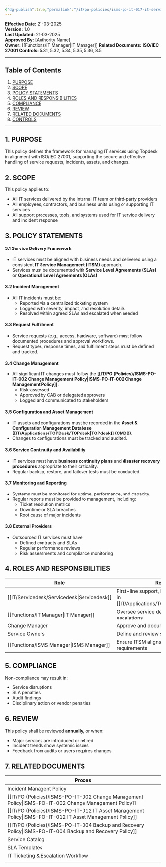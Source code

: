 ```yaml
---
{"dg-publish":true,"permalink":"/it/po-policies/isms-po-it-017-it-service-managent-policy/","tags":["policy"],"noteIcon":"lightbulb"}
---
```


**Effective Date:** 21-03-2025  
**Version:** 1.0  
**Last Updated:** 21-03-2025  
**Approved By:** [Authority Name]  
**Owner:** [[Functions/IT Manager\|IT Manager]]
**Related Documents:**
**ISO/IEC 27001 Controls:** 5.31, 5.32, 5.34, 5.35, 5.36, 8.5

---
## **Table of Contents**  
1. [PURPOSE](#purpose)  
2. [SCOPE](#scope)  
3. [POLICY STATEMENTS](#policy-statement)  
4. [ROLES AND RESPONSIBILITIES](#roles-and-responsibilities)  
5. [COMPLIANCE](#dmarc)  
6. [REVIEW](#responsibilities)  
7. [RELATED DOCUMENTS](#compliance)  
8. [CONTROLS](#registrations)  

---
## **1. PURPOSE**  
This policy defines the framework for managing IT services using Topdesk in alignment with ISO/IEC 27001, supporting the secure and effective handling of service requests, incidents, assets, and changes.
## **2. SCOPE**
This policy applies to:
- All IT services delivered by the internal IT team or third-party providers
- All employees, contractors, and business units using or supporting IT services
- All support processes, tools, and systems used for IT service delivery and incident response
## **3. POLICY STATEMENTS** 
#### 3.1 Service Delivery Framework
- IT services must be aligned with business needs and delivered using a consistent **IT Service Management (ITSM)** approach.
- Services must be documented with **Service Level Agreements (SLAs)** or **Operational Level Agreements (OLAs)**
#### 3.2 Incident Management
- All IT incidents must be:
    - Reported via a centralized ticketing system 
    - Logged with severity, impact, and resolution details
    - Resolved within agreed SLAs and escalated when needed

#### 3.3 Request Fulfillment
- Service requests (e.g., access, hardware, software) must follow documented procedures and approval workflows.
- Request types, response times, and fulfillment steps must be defined and tracked.
#### 3.4 Change Management
- All significant IT changes must follow the **[[IT/PO (Policies)/ISMS-PO-IT-002 Change Management Policy\|ISMS-PO-IT-002 Change Management Policy]]**:
    - Risk-assessed
    - Approved by CAB or delegated approvers
    - Logged and communicated to stakeholders

#### 3.5 Configuration and Asset Management
- IT assets and configurations must be recorded in the **Asset & Configuration Management Database [[IT/Applications/TOPDesk/TOPdesk\|TOPdesk]] (CMDB)**.
- Changes to configurations must be tracked and audited.
#### 3.6 Service Continuity and Availability
- IT services must have **business continuity plans** and **disaster recovery procedures** appropriate to their criticality.
- Regular backup, restore, and failover tests must be conducted.

#### 3.7 Monitoring and Reporting
- Systems must be monitored for uptime, performance, and capacity.
- Regular reports must be provided to management, including:
    - Ticket resolution metrics
    - Downtime or SLA breaches
    - Root cause of major incidents
#### 3.8 External Providers
- Outsourced IT services must have:
    - Defined contracts and SLAs
    - Regular performance reviews
    - Risk assessments and compliance monitoring
## **4. ROLES AND RESPONSIBILITIES**

| **Role**         | **Responsibility**                                                  |
| ---------------- | ------------------------------------------------------------------- |
| [[IT/Servicedesk/Servicedesk\|Servicedesk]]  | First-line support, incident logging, ticket triage in  [[IT/Applications/TOPDesk/TOPdesk\|TOPdesk]] |
| [[Functions/IT Manager\|IT Manager]]   | Oversee service delivery, reporting, and escalations                |
| Change Manager   | Approve and document changes                                        |
| Service Owners   | Define and review service KPIs, SLAs                                |
| [[Functions/ISMS Manager\|ISMS Manager]] | Ensure ITSM aligns with ISMS and security requirements              |
## **5. COMPLIANCE**  
Non-compliance may result in:
- Service disruptions
- SLA penalties
- Audit findings
- Disciplinary action or vendor penalties
## **6. REVIEW**  
This policy shall be reviewed **annually**, or when:
- Major services are introduced or retired
- Incident trends show systemic issues
- Feedback from audits or users requires changes
## **7. RELATED DOCUMENTS**  

| Proces                                        |
| --------------------------------------------- |
| Incident Managent Policy                      |
| [[IT/PO (Policies)/ISMS-PO-IT-002 Change Management Policy\|ISMS-PO-IT-002 Change Management Policy]]   |
| [[IT/PO (Policies)/ISMS-PO-IT-012 IT Asset Management Policy\|ISMS-PO-IT-012 IT Asset Management Policy]] |
| [[IT/PO (Policies)/ISMS-PO-IT-004 Backup and Recovery Policy\|ISMS-PO-IT-004 Backup and Recovery Policy]] |
| Service Catalog                               |
| SLA Templates                                 |
| IT Ticketing & Escalation Workflow            |
|                                               |







